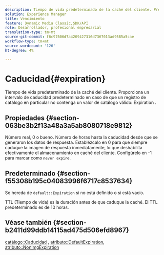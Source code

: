 ```yaml
---
description: Tiempo de vida predeterminado de la caché del cliente. Proporciona un intervalo de caducidad predeterminado en caso de que un registro de catálogo en particular no contenga un valor de caducidad de catálogo válido.
solution: Experience Manager
title: Vencimiento
feature: Dynamic Media Classic,SDK/API
role: Desarrollador, profesional empresarial
translation-type: tm+mt
source-git-commit: f6c97606d7a4209427316d7367013ad9585a5cae
workflow-type: tm+mt
source-wordcount: '126'
ht-degree: 4%

---
```



# Caducidad{#expiration}

Tiempo de vida predeterminado de la caché del cliente. Proporciona un intervalo de caducidad predeterminado en caso de que un registro de catálogo en particular no contenga un valor de catálogo válido::Expiration .

## Propiedades {#section-063be3b2f13a48a3a5ab8080718e9812}

Número real, 0 o bueno. Número de horas hasta la caducidad desde que se generaron los datos de respuesta. Establézcalo en 0 para que siempre caduque la imagen de respuesta inmediatamente, lo que deshabilita efectivamente el almacenamiento en caché del cliente. Configúrelo en -1 para marcar como `never expire`.

## Predeterminado {#section-f55308b195c04083996f6717c8537634}

Se hereda de `default::Expiration` si no está definido o si está vacío.

TTL (Tiempo de vida) es la duración antes de que caduque la caché. El TTL predeterminado es de 10 horas.

## Véase también {#section-b2411d99ddb14115ad475d506efd8967}

[catálogo::Caducidad](../../../../../is-api/image-catalog/image-serving-api-ref/c-image-catalog-reference/c-image-svg-data-reference/c-image-data-reference/r-expiration-cat.md#reference-a7afd668ecbb4d2da65d86259aa6a28a) ,  [atributo::DefaultExpiration](../../../../../is-api/image-catalog/image-serving-api-ref/c-image-catalog-reference/c-attributes-reference/r-defaultexpiration.md#reference-0526166fab654fceb243b75d1ea4f0cf),  [atributo::NonImgExpiration](../../../../../is-api/image-catalog/image-serving-api-ref/c-image-catalog-reference/c-attributes-reference/r-nonimgexpiration.md#reference-a8066cd0d24b4ea98100ade4821f1f9d)
